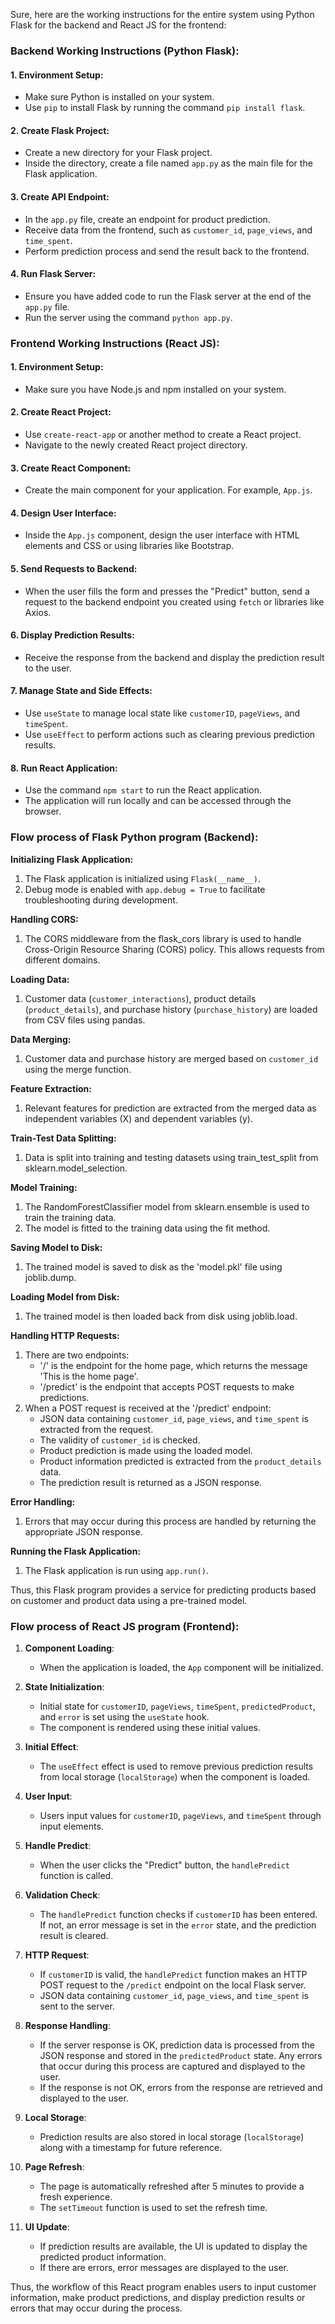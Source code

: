 Sure, here are the working instructions for the entire system using Python Flask for the backend and React JS for the frontend:

### Backend Working Instructions (Python Flask):

#### 1. Environment Setup:
   - Make sure Python is installed on your system.
   - Use `pip` to install Flask by running the command `pip install flask`.

#### 2. Create Flask Project:
   - Create a new directory for your Flask project.
   - Inside the directory, create a file named `app.py` as the main file for the Flask application.

#### 3. Create API Endpoint:
   - In the `app.py` file, create an endpoint for product prediction.
   - Receive data from the frontend, such as `customer_id`, `page_views`, and `time_spent`.
   - Perform prediction process and send the result back to the frontend.

#### 4. Run Flask Server:
   - Ensure you have added code to run the Flask server at the end of the `app.py` file.
   - Run the server using the command `python app.py`.

### Frontend Working Instructions (React JS):

#### 1. Environment Setup:
   - Make sure you have Node.js and npm installed on your system.

#### 2. Create React Project:
   - Use `create-react-app` or another method to create a React project.
   - Navigate to the newly created React project directory.

#### 3. Create React Component:
   - Create the main component for your application. For example, `App.js`.

#### 4. Design User Interface:
   - Inside the `App.js` component, design the user interface with HTML elements and CSS or using libraries like Bootstrap.

#### 5. Send Requests to Backend:
   - When the user fills the form and presses the "Predict" button, send a request to the backend endpoint you created using `fetch` or libraries like Axios.

#### 6. Display Prediction Results:
   - Receive the response from the backend and display the prediction result to the user.

#### 7. Manage State and Side Effects:
   - Use `useState` to manage local state like `customerID`, `pageViews`, and `timeSpent`.
   - Use `useEffect` to perform actions such as clearing previous prediction results.

#### 8. Run React Application:
   - Use the command `npm start` to run the React application.
   - The application will run locally and can be accessed through the browser.




### Flow process of Flask Python program (Backend):

**Initializing Flask Application:**

1. The Flask application is initialized using `Flask(__name__)`.
2. Debug mode is enabled with `app.debug = True` to facilitate troubleshooting during development.

**Handling CORS:**

1. The CORS middleware from the flask_cors library is used to handle Cross-Origin Resource Sharing (CORS) policy. This allows requests from different domains.

**Loading Data:**

1. Customer data (`customer_interactions`), product details (`product_details`), and purchase history (`purchase_history`) are loaded from CSV files using pandas.

**Data Merging:**

1. Customer data and purchase history are merged based on `customer_id` using the merge function.

**Feature Extraction:**

1. Relevant features for prediction are extracted from the merged data as independent variables (X) and dependent variables (y).

**Train-Test Data Splitting:**

1. Data is split into training and testing datasets using train_test_split from sklearn.model_selection.

**Model Training:**

1. The RandomForestClassifier model from sklearn.ensemble is used to train the training data.
2. The model is fitted to the training data using the fit method.

**Saving Model to Disk:**

1. The trained model is saved to disk as the 'model.pkl' file using joblib.dump.

**Loading Model from Disk:**

1. The trained model is then loaded back from disk using joblib.load.

**Handling HTTP Requests:**

1. There are two endpoints:
   - '/' is the endpoint for the home page, which returns the message 'This is the home page'.
   - '/predict' is the endpoint that accepts POST requests to make predictions.
2. When a POST request is received at the '/predict' endpoint:
   - JSON data containing `customer_id`, `page_views`, and `time_spent` is extracted from the request.
   - The validity of `customer_id` is checked.
   - Product prediction is made using the loaded model.
   - Product information predicted is extracted from the `product_details` data.
   - The prediction result is returned as a JSON response.

**Error Handling:**

1. Errors that may occur during this process are handled by returning the appropriate JSON response.

**Running the Flask Application:**

1. The Flask application is run using `app.run()`.

Thus, this Flask program provides a service for predicting products based on customer and product data using a pre-trained model.




### Flow process of React JS program (Frontend):

1. **Component Loading**:
   - When the application is loaded, the `App` component will be initialized.

2. **State Initialization**:
   - Initial state for `customerID`, `pageViews`, `timeSpent`, `predictedProduct`, and `error` is set using the `useState` hook.
   - The component is rendered using these initial values.

3. **Initial Effect**:
   - The `useEffect` effect is used to remove previous prediction results from local storage (`localStorage`) when the component is loaded.

4. **User Input**:
   - Users input values for `customerID`, `pageViews`, and `timeSpent` through input elements.

5. **Handle Predict**:
   - When the user clicks the "Predict" button, the `handlePredict` function is called.

6. **Validation Check**:
   - The `handlePredict` function checks if `customerID` has been entered. If not, an error message is set in the `error` state, and the prediction result is cleared.

7. **HTTP Request**:
   - If `customerID` is valid, the `handlePredict` function makes an HTTP POST request to the `/predict` endpoint on the local Flask server.
   - JSON data containing `customer_id`, `page_views`, and `time_spent` is sent to the server.

8. **Response Handling**:
   - If the server response is OK, prediction data is processed from the JSON response and stored in the `predictedProduct` state. Any errors that occur during this process are captured and displayed to the user.
   - If the response is not OK, errors from the response are retrieved and displayed to the user.

9. **Local Storage**:
   - Prediction results are also stored in local storage (`localStorage`) along with a timestamp for future reference.

10. **Page Refresh**:
    - The page is automatically refreshed after 5 minutes to provide a fresh experience.
    - The `setTimeout` function is used to set the refresh time.

11. **UI Update**:
    - If prediction results are available, the UI is updated to display the predicted product information.
    - If there are errors, error messages are displayed to the user.

Thus, the workflow of this React program enables users to input customer information, make product predictions, and display prediction results or errors that may occur during the process.